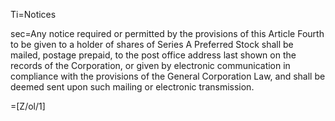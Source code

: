 Ti=Notices

sec=Any notice required or permitted by the provisions of this Article Fourth to be given to a holder of shares of Series A Preferred Stock shall be mailed, postage prepaid, to the post office address last shown on the records of the Corporation, or given by electronic communication in compliance with the provisions of the General Corporation Law, and shall be deemed sent upon such mailing or electronic transmission.

=[Z/ol/1]
